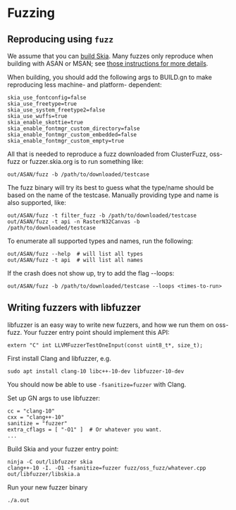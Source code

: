 Fuzzing
=======

Reproducing using `fuzz`
------------------------

We assume that you can [build Skia](/user/build). Many fuzzes only reproduce
when building with ASAN or MSAN; see [those instructions for more details](./xsan).

When building, you should add the following args to BUILD.gn to make reproducing
less machine- and platform- dependent:

    skia_use_fontconfig=false
    skia_use_freetype=true
    skia_use_system_freetype2=false
    skia_use_wuffs=true
    skia_enable_skottie=true
    skia_enable_fontmgr_custom_directory=false
    skia_enable_fontmgr_custom_embedded=false
    skia_enable_fontmgr_custom_empty=true

All that is needed to reproduce a fuzz downloaded from ClusterFuzz, oss-fuzz or
fuzzer.skia.org is to run something like:

    out/ASAN/fuzz -b /path/to/downloaded/testcase

The fuzz binary will try its best to guess what the type/name should be based on
the name of the testcase. Manually providing type and name is also supported, like:

    out/ASAN/fuzz -t filter_fuzz -b /path/to/downloaded/testcase
    out/ASAN/fuzz -t api -n RasterN32Canvas -b /path/to/downloaded/testcase

To enumerate all supported types and names, run the following:

    out/ASAN/fuzz --help  # will list all types
    out/ASAN/fuzz -t api  # will list all names

If the crash does not show up, try to add the flag --loops:

    out/ASAN/fuzz -b /path/to/downloaded/testcase --loops <times-to-run>

Writing fuzzers with libfuzzer
------------------------------

libfuzzer is an easy way to write new fuzzers, and how we run them on oss-fuzz.
Your fuzzer entry point should implement this API:

    extern "C" int LLVMFuzzerTestOneInput(const uint8_t*, size_t);

First install Clang and libfuzzer, e.g.

    sudo apt install clang-10 libc++-10-dev libfuzzer-10-dev

You should now be able to use `-fsanitize=fuzzer` with Clang.

Set up GN args to use libfuzzer:

    cc = "clang-10"
    cxx = "clang++-10"
    sanitize = "fuzzer"
    extra_cflags = [ "-O1" ]  # Or whatever you want.
    ...

Build Skia and your fuzzer entry point:

    ninja -C out/libfuzzer skia
    clang++-10 -I. -O1 -fsanitize=fuzzer fuzz/oss_fuzz/whatever.cpp out/libfuzzer/libskia.a

Run your new fuzzer binary

    ./a.out
